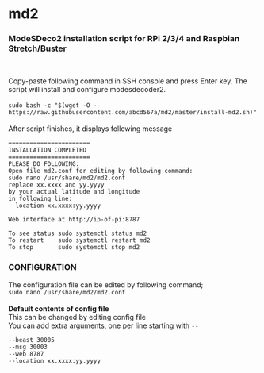 # md2
### ModeSDeco2 installation script for RPi 2/3/4 and Raspbian Stretch/Buster

</br>

Copy-paste following command in SSH console and press Enter key. The script will install and configure modesdecoder2. </br></br>
`sudo bash -c "$(wget -O - https://raw.githubusercontent.com/abcd567a/md2/master/install-md2.sh)" `</br></br>
After script finishes, it displays following message
```
=======================
INSTALLATION COMPLETED
=======================
PLEASE DO FOLLOWING:
Open file md2.conf for editing by following command:
sudo nano /usr/share/md2/md2.conf
replace xx.xxxx and yy.yyyy
by your actual latitude and longitude
in following line:
--location xx.xxxx:yy.yyyy

Web interface at http://ip-of-pi:8787

To see status sudo systemctl status md2
To restart    sudo systemctl restart md2
To stop       sudo systemctl stop md2
```

### CONFIGURATION </br>
The configuration file can be edited by following command; </br>
`sudo nano /usr/share/md2/md2.conf ` </br></br>
**Default contents of config file**</br>
This can be changed by editing config file</br>
You can add extra arguments, one per line starting with `--` </br>

```
--beast 30005
--msg 30003
--web 8787
--location xx.xxxx:yy.yyyy
```
